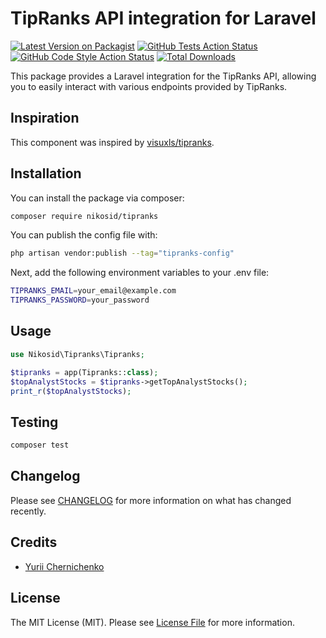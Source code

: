 # TipRanks API integration for Laravel

[![Latest Version on Packagist](https://img.shields.io/packagist/v/nikosid/tipranks.svg?style=flat-square)](https://packagist.org/packages/nikosid/tipranks)
[![GitHub Tests Action Status](https://img.shields.io/github/actions/workflow/status/nikosid/tipranks/run-tests.yml?branch=main&label=tests&style=flat-square)](https://github.com/nikosid/tipranks/actions?query=workflow%3Arun-tests+branch%3Amain)
[![GitHub Code Style Action Status](https://img.shields.io/github/actions/workflow/status/nikosid/tipranks/fix-php-code-style-issues.yml?branch=main&label=code%20style&style=flat-square)](https://github.com/nikosid/tipranks/actions?query=workflow%3A"Fix+PHP+code+style+issues"+branch%3Amain)
[![Total Downloads](https://img.shields.io/packagist/dt/nikosid/tipranks.svg?style=flat-square)](https://packagist.org/packages/nikosid/tipranks)

This package provides a Laravel integration for the TipRanks API, allowing you to easily interact with various endpoints provided by TipRanks.

## Inspiration

This component was inspired by [visuxls/tipranks](https://github.com/visuxls/tipranks).

## Installation

You can install the package via composer:

```bash
composer require nikosid/tipranks
```

You can publish the config file with:

```bash
php artisan vendor:publish --tag="tipranks-config"
```

Next, add the following environment variables to your .env file:

```bash
TIPRANKS_EMAIL=your_email@example.com
TIPRANKS_PASSWORD=your_password
```

## Usage

```php
use Nikosid\Tipranks\Tipranks;

$tipranks = app(Tipranks::class);
$topAnalystStocks = $tipranks->getTopAnalystStocks();
print_r($topAnalystStocks);
```

## Testing

```bash
composer test
```

## Changelog

Please see [CHANGELOG](CHANGELOG.md) for more information on what has changed recently.

## Credits

- [Yurii Chernichenko](https://github.com/nikosid)

## License

The MIT License (MIT). Please see [License File](LICENSE.md) for more information.
